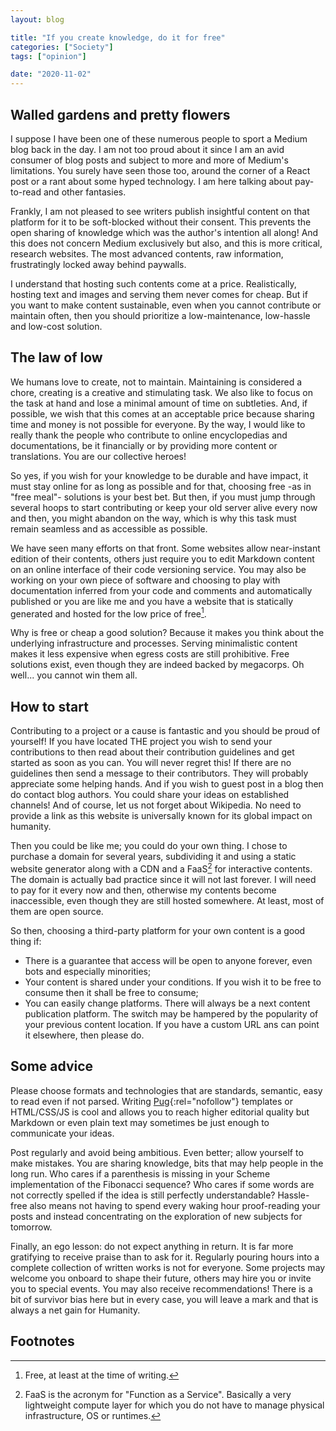 ```yaml
---
layout: blog

title: "If you create knowledge, do it for free"
categories: ["Society"]
tags: ["opinion"]

date: "2020-11-02"
---
```


## Walled gardens and pretty flowers

I suppose I have been one of these numerous people to sport a Medium blog back in the day. I am not too proud about it
since I am an avid consumer of blog posts and subject to more and more of Medium's limitations. You surely have seen
those too, around the corner of a React post or a rant about some hyped technology. I am here talking about pay-to-read
and other fantasies.

Frankly, I am not pleased to see writers publish insightful content on that platform for it to be soft-blocked without
their consent. This prevents the open sharing of knowledge which was the author's intention all along! And this does not
concern Medium exclusively but also, and this is more critical, research websites. The most advanced contents, raw
information, frustratingly locked away behind paywalls.

I understand that hosting such contents come at a price. Realistically, hosting text and images and serving them never
comes for cheap. But if you want to make content sustainable, even when you cannot contribute or maintain often, then
you should prioritize a low-maintenance, low-hassle and low-cost solution.

## The law of low

We humans love to create, not to maintain. Maintaining is considered a chore, creating is a creative and stimulating
task. We also like to focus on the task at hand and lose a minimal amount of time on subtleties. And, if possible, we
wish that this comes at an acceptable price because sharing time and money is not possible for everyone. By the way, I
would like to really thank the people who contribute to online encyclopedias and documentations, be it financially or by
providing more content or translations. You are our collective heroes!

So yes, if you wish for your knowledge to be durable and have impact, it must stay online for as long as possible and
for that, choosing free -as in "free meal"- solutions is your best bet. But then, if you must jump through several hoops
to start contributing or keep your old server alive every now and then, you might abandon on the way, which is why this
task must remain seamless and as accessible as possible.

We have seen many efforts on that front. Some websites allow near-instant edition of their contents, others just require
you to edit Markdown content on an online interface of their code versioning service. You may also be working on your
own piece of software and choosing to play with documentation inferred from your code and comments and automatically
published or you are like me and you have a website that is statically generated and hosted for the low price of free[^1].

Why is free or cheap a good solution? Because it makes you think about the underlying infrastructure and processes.
Serving minimalistic content makes it less expensive when egress costs are still prohibitive. Free solutions exist, even
though they are indeed backed by megacorps. Oh well... you cannot win them all.

## How to start

Contributing to a project or a cause is fantastic and you should be proud of yourself! If you have located THE project
you wish to send your contributions to then read about their contribution guidelines and get started as soon as you can.
You will never regret this! If there are no guidelines then send a message to their contributors. They will probably
appreciate some helping hands. And if you wish to guest post in a blog then do contact blog authors. You could share
your ideas on established channels! And of course, let us not forget about Wikipedia. No need to provide a link as this
website is universally known for its global impact on humanity.

Then you could be like me; you could do your own thing. I chose to purchase a domain for several years, subdividing it
and using a static website generator along with a CDN and a FaaS[^2] for interactive contents. The domain is actually
bad practice since it will not last forever. I will need to pay for it every now and then, otherwise my contents become
inaccessible, even though they are still hosted somewhere. At least, most of them are open source.

So then, choosing a third-party platform for your own content is a good thing if:
- There is a guarantee that access will be open to anyone forever, even bots and especially minorities;
- Your content is shared under your conditions. If you wish it to be free to consume then it shall be free to consume;
- You can easily change platforms. There will always be a next content publication platform. The switch may be hampered
  by the popularity of your previous content location. If you have a custom URL ans can point it elsewhere, then please
  do.

## Some advice

Please choose formats and technologies that are standards, semantic, easy to read even if not parsed. Writing [Pug](https://github.com/pugjs/pug){:rel="nofollow"}
templates or HTML/CSS/JS is cool and allows you to reach higher editorial quality but Markdown or even plain text may sometimes
be just enough to communicate your ideas.

Post regularly and avoid being ambitious. Even better; allow yourself to make mistakes. You are sharing knowledge, bits
that may help people in the long run. Who cares if a parenthesis is missing in your Scheme implementation of the
Fibonacci sequence? Who cares if some words are not correctly spelled if the idea is still perfectly understandable?
Hassle-free also means not having to spend every waking hour proof-reading your posts and instead concentrating on the
exploration of new subjects for tomorrow.

Finally, an ego lesson: do not expect anything in return. It is far more gratifying to receive praise than to ask for
it. Regularly pouring hours into a complete collection of written works is not for everyone. Some projects may welcome
you onboard to shape their future, others may hire you or invite you to special events. You may also receive
recommendations! There is a bit of survivor bias here but in every case, you will leave a mark and that is always a net
gain for Humanity.

## Footnotes

[^1]: Free, at least at the time of writing.  
[^2]: FaaS is the acronym for "Function as a Service". Basically a very lightweight compute layer for which you do not have to manage physical infrastructure, OS or runtimes.